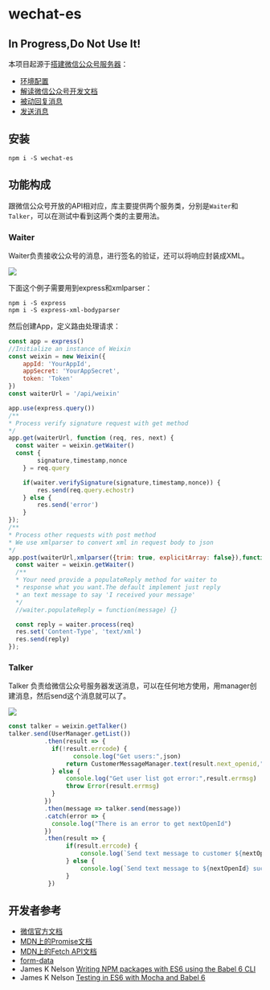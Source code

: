 # wechat-es

## In Progress,Do Not Use It!

本项目起源于[搭建微信公众号服务器](https://wuhaixing.gitbooks.io/-weixin-server/content/)：

- [环境配置](https://wuhaixing.gitbooks.io/-weixin-server/content/chapter1.html)
- [解读微信公众号开发文档](https://wuhaixing.gitbooks.io/-weixin-server/content/lu_wen_dang.html)
- [被动回复消息](https://wuhaixing.gitbooks.io/-weixin-server/content/wo_gai_ru_he_hui_fu_ni.html)
- [发送消息](https://wuhaixing.gitbooks.io/-weixin-server/content/fa_song_xiao_xi.html)

## 安装

    npm i -S wechat-es

## 功能构成

跟微信公众号开放的API相对应，库主要提供两个服务类，分别是`Waiter`和`Talker`，可以在测试中看到这两个类的主要用法。

### Waiter

Waiter负责接收公众号的消息，进行签名的验证，还可以将响应封装成XML。

![](http://www.ituring.com.cn/download/01ui7wDiwBI1.small)

下面这个例子需要用到express和xmlparser：

    npm i -S express
    npm i -S express-xml-bodyparser

然后创建App，定义路由处理请求：

```js
const app = express()
//Initialize an instance of Weixin
const weixin = new Weixin({
	appId: 'YourAppId',
	appSecret: 'YourAppSecret',
	token: 'Token'
})
const waiterUrl = '/api/weixin'

app.use(express.query())
/**
* Process verify signature request with get method
*/
app.get(waiterUrl, function (req, res, next) {
  const waiter = weixin.getWaiter()
  const {
		signature,timestamp,nonce
	} = req.query

	if(waiter.verifySignature(signature,timestamp,nonce)) {
		res.send(req.query.echostr)
	} else {
		res.send('error')
	}
});
/**
* Process other requests with post method
* We use xmlparser to convert xml in request body to json
*/
app.post(waiterUrl,xmlparser({trim: true, explicitArray: false}),function (req, res, next) {
  const waiter = weixin.getWaiter()
  /**
  * Your need provide a populateReply method for waiter to
  * response what you want.The default implement just reply
  * an text message to say 'I received your message'
  */
  //waiter.populateReply = function(message) {}

  const reply = waiter.process(req)
  res.set('Content-Type', 'text/xml')
  res.send(reply)
});
```

### Talker

Talker 负责给微信公众号服务器发送消息，可以在任何地方使用，用manager创建消息，然后send这个消息就可以了。

![](http://www.ituring.com.cn/download/01ui7xWDz4BL.small)

```js
const talker = weixin.getTalker()
talker.send(UserManager.getList())
		  .then(result => {
		  	if(!result.errcode) {		  		
				  console.log("Get users:",json)
		  		return CustomerMessageManager.text(result.next_openid,"感谢订阅")
		  	} else {
		  		console.log("Get user list got error:",result.errmsg)
				throw Error(result.errmsg)
		  	}
		  })
		  .then(message => talker.send(message))
		  .catch(error => {
		  	console.log("There is an error to get nextOpenId")
		  })
		  .then(result => {
			  	if(result.errcode) {		  		
					console.log(`Send text message to customer ${nextOpenId} got error:${result.errmsg}`)
			  	} else {
			  		console.log(`Send text message to ${nextOpenId} success`)		  		
			  	}
		   })
```

## 开发者参考
- [微信官方文档](https://mp.weixin.qq.com/wiki)
- [MDN上的Promise文档](https://developer.mozilla.org/zh-CN/docs/Web/JavaScript/Reference/Global_Objects/Promise)
- [MDN上的Fetch API文档](https://developer.mozilla.org/en-US/docs/Web/API/Fetch_API)
- [form-data](https://github.com/form-data/form-data)
- James K Nelson [Writing NPM packages with ES6 using the Babel 6 CLI](http://jamesknelson.com/writing-npm-packages-with-es6-using-the-babel-6-cli/)
- James K Nelson [Testing in ES6 with Mocha and Babel 6](http://jamesknelson.com/testing-in-es6-with-mocha-and-babel-6/)
